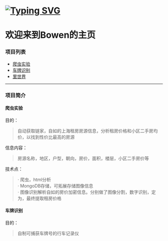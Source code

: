 [![Typing SVG](https://readme-typing-svg.demolab.com?font=Hanalei+Fill&size=30&pause=1000&color=C80000&center=true&vCenter=true&multiline=true&width=1000&height=80&lines=Welcome+to+my+Site)](https://git.io/typing-svg)
===

欢迎来到Bowen的主页
===
### 项目列表
- [爬虫实验](https://github.com/crazybruce-bowen/WatchingU)
- [车牌识别](https://github.com/crazybruce-bowen/License-Plate-Recognition)
- [里世界](https://github.com/crazybruce-bowen)  
  
------
### 项目简介
#### 爬虫实验
目的：
>自动获取链家，自如的上海租房房源信息，分析租房价格和小区二手房均价，以找到性价比最高的房源
  
信息内容：
>房源名称，地区，户型，朝向，房价，面积，楼层，小区二手房价等
  
技术点：
>· 爬虫，html分析  
>· MongoDB存储，可拓展存储图像信息  
>· 图像识别解析自如的房价加密信息。分别做了图像分割，数字识别，定为，最终提取租房价格  
  
#### 车牌识别
目的：
>自制可捕获车牌号的行车记录仪


